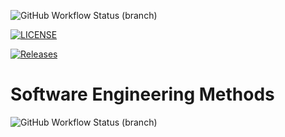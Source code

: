 ![GitHub Workflow Status (branch)](https://img.shields.io/github/actions/workflow/status/JasonS20/UNI/main.yml?branch=master)


[![LICENSE](https://img.shields.io/github/license/JasonS20/UNI.svg?style=flat-square)](https://github.com/JasonS20/UNI/blob/master/LICENSE)


[![Releases](https://img.shields.io/github/release/JasonS20/UNI/all.svg?style=flat-square)](https://github.com/JasonS20/UNI/releases)

# Software Engineering Methods
![GitHub Workflow Status (branch)](https://img.shields.io/github/actions/workflow/status/JasonS20/UNI/main.yml?branch=develop)
